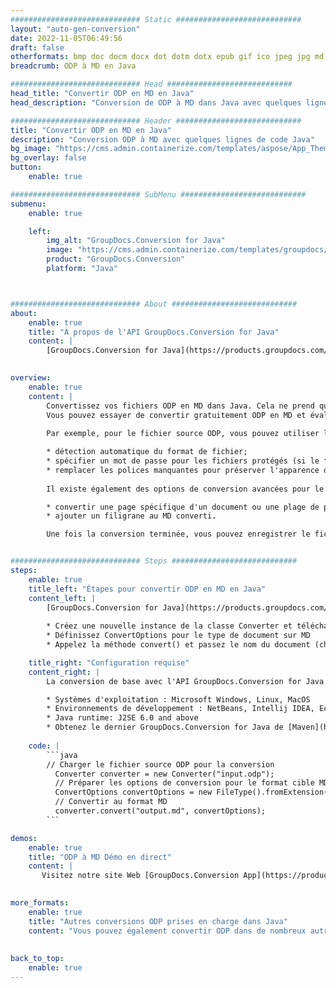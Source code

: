 ```yaml
---
############################# Static ############################
layout: "auto-gen-conversion"
date: 2022-11-05T06:49:56
draft: false
otherformats: bmp doc docm docx dot dotm dotx epub gif ico jpeg jpg md odt ott pdf png psd rtf tex tif tiff txt xps
breadcrumb: ODP à MD en Java

############################# Head ############################
head_title: "Convertir ODP en MD en Java"
head_description: "Conversion de ODP à MD dans Java avec quelques lignes de code. Convertissez plus de 160 formats de fichiers à l'aide de l'API de conversion de documents GroupDocs pour Java"

############################# Header ############################
title: "Convertir ODP en MD en Java"
description: "Conversion ODP à MD avec quelques lignes de code Java"
bg_image: "https://cms.admin.containerize.com/templates/aspose/App_Themes/V3/images/bg/header1.png"
bg_overlay: false
button:
    enable: true

############################# SubMenu ############################
submenu:
    enable: true

    left:
        img_alt: "GroupDocs.Conversion for Java"
        image: "https://cms.admin.containerize.com/templates/groupdocs/images/product-logos/90x90-noborder/groupdocs-conversion-java.png"
        product: "GroupDocs.Conversion"
        platform: "Java"



############################# About ############################
about:
    enable: true
    title: "À propos de l'API GroupDocs.Conversion for Java"
    content: |
        [GroupDocs.Conversion for Java](https://products.groupdocs.com/conversion/java/) est une API de conversion de format de fichier avancée pour la conversion entre les formats d'image et de document populaires tels que Microsoft Office, OpenDocument, PDF, HTML, e-mail, CAO. et bien plus encore avec seulement quelques lignes de code. L'API native détecte automatiquement les formats des documents originaux et propose de nombreuses options de personnalisation des documents convertis. Outre la fonction d'extraction d'informations d'un document, il prend également en charge la mise en cache des résultats de conversion sur le disque local par défaut. Cependant, tout type de stockage de cache peut être pris en charge en implémentant les interfaces appropriées - Amazon S3, Dropbox, Google Drive, Windows Azure, Reddis ou tout autre.
    

overview:
    enable: true
    content: |
        Convertissez vos fichiers ODP en MD dans Java. Cela ne prend que quelques lignes de code Java sur n'importe quelle plate-forme de votre choix, telle que Windows, Linux, macOS.
        Vous pouvez essayer de convertir gratuitement ODP en MD et évaluer la qualité des résultats de conversion. En plus des scripts de conversion de fichiers simples, vous pouvez essayer des options plus sophistiquées pour charger le fichier source ODP et stocker la sortie MD. 
        
        Par exemple, pour le fichier source ODP, vous pouvez utiliser les options de chargement suivantes :

        * détection automatique du format de fichier;
        * spécifier un mot de passe pour les fichiers protégés (si le format de fichier le prend en charge);
        * remplacer les polices manquantes pour préserver l'apparence du document.
        
        Il existe également des options de conversion avancées pour le fichier MD :

        * convertir une page spécifique d'un document ou une plage de pages;
        * ajouter un filigrane au MD converti.

        Une fois la conversion terminée, vous pouvez enregistrer le fichier MD dans votre chemin de fichier local ou dans un stockage tiers tel que FTP, Amazon S3, Google Drive, Dropbox, etc. Veuillez noter - pour convertir ODP à MD, vous n'avez pas besoin d'installer de logiciel supplémentaire, tel que MS Office, Open Office, Adobe Acrobat Reader, etc.


############################# Steps ############################
steps:
    enable: true
    title_left: "Étapes pour convertir ODP en MD en Java"
    content_left: |
        [GroupDocs.Conversion for Java](https://products.groupdocs.com/conversion/java/) permet aux développeurs de convertir facilement le fichier ODP en MD avec quelques lignes de code.
        
        * Créez une nouvelle instance de la classe Converter et téléchargez le fichier ODP avec le chemin complet
        * Définissez ConvertOptions pour le type de document sur MD
        * Appelez la méthode convert() et passez le nom du document (chemin complet) et le format (MD) en tant que paramètre

    title_right: "Configuration requise"
    content_right: |
        La conversion de base avec l'API GroupDocs.Conversion for Java peut être effectuée avec seulement quelques lignes de code. Nos API sont prises en charge sur toutes les principales plates-formes et systèmes d'exploitation. Avant d'exécuter le code ci-dessous, assurez-vous que les prérequis suivants sont installés sur votre système.

        * Systèmes d'exploitation : Microsoft Windows, Linux, MacOS
        * Environnements de développement : NetBeans, Intellij IDEA, Eclipse, etc.
        * Java runtime: J2SE 6.0 and above
        * Obtenez le dernier GroupDocs.Conversion for Java de [Maven](https://repository.groupdocs.com/webapp/#/artifacts/browse/tree/General/repo/com/groupdocs/groupdocs-conversion)
         
    code: |
        ```java    
        // Charger le fichier source ODP pour la conversion
          Converter converter = new Converter("input.odp");
          // Préparer les options de conversion pour le format cible MD
          ConvertOptions convertOptions = new FileType().fromExtension("md").getConvertOptions();
          // Convertir au format MD
          converter.convert("output.md", convertOptions);
        ```

demos:
    enable: true
    title: "ODP à MD Démo en direct"
    content: |
       Visitez notre site Web [GroupDocs.Conversion App](https://products.groupdocs.app/conversion/family) et essayez la conversion ODP à MD maintenant. La démo gratuite présente les avantages suivants
          

more_formats:
    enable: true
    title: "Autres conversions ODP prises en charge dans Java"
    content: "Vous pouvez également convertir ODP dans de nombreux autres formats de fichiers. Veuillez consulter la liste ci-dessous."
       
       
back_to_top:
    enable: true
---
```


